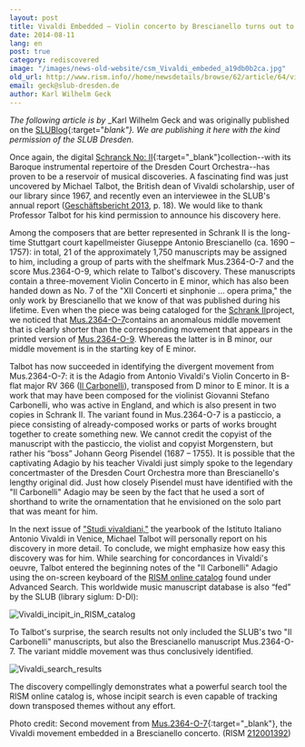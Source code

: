 ```yaml
---
layout: post
title: Vivaldi Embedded – Violin concerto by Brescianello turns out to be a pasticcio
date: 2014-08-11
lang: en
post: true
category: rediscovered
image: "/images/news-old-website/csm_Vivaldi_embeded_a19db0b2ca.jpg"
old_url: http://www.rism.info//home/newsdetails/browse/62/article/64/vivaldi-embedded.html
email: geck@slub-dresden.de
author: Karl Wilhelm Geck
---
```


_The following article is by_ _Karl Wilhelm Geck and was originally published on the [SLUBlog](http://blog.slub-dresden.de/beitrag/2014/08/05/vivaldi-embedded-violinkonzert-von-brescianello-entpuppt-sich-als-pasticcio/){:target="_blank"}. We are publishing it here with the kind permission of the SLUB Dresden._


Once again, the digital [Schranck No: II](http://hofmusik.slub-dresden.de/en/themen/schrank-ii/){:target="_blank"}collection--with its Baroque instrumental repertoire of the Dresden Court Orchestra--has proven to be a reservoir of musical discoveries. A fascinating find was just uncovered by Michael Talbot, the British dean of Vivaldi scholarship, user of our library since 1967, and recently even an interviewee in the SLUB's annual report ([Geschäftsbericht 2013](http://nbn-resolving.de/urn:nbn:de:bsz:14-qucosa-145734), p. 18). We would like to thank Professor Talbot for his kind permission to announce his discovery here.


Among the composers that are better represented in Schrank II is the long-time Stuttgart court kapellmeister Giuseppe Antonio Brescianello (ca. 1690 – 1757): in total, 21 of the approximately 1,750 manuscripts may be assigned to him, including a group of parts with the shelfmark Mus.2364-O-7 and the score Mus.2364-O-9, which relate to Talbot's discovery. These manuscripts contain a three-movement Violin Concerto in E minor, which has also been handed down as No. 7 of the "XII Concerti et sinphonie … opera prima," the only work by Brescianello that we know of that was published during his lifetime. Even when the piece was being cataloged for the [Schrank II](http://www.slub-dresden.de/ueber-uns/projekte/juengst-abgeschlossene-projekte/dresdner-hofkapelle/)project, we noticed that [Mus.2364-O-7](http://digital.slub-dresden.de/id307162303)contains an anomalous middle movement that is clearly shorter than the corresponding movement that appears in the printed version of [Mus.2364-O-9](http://digital.slub-dresden.de/id320631184). Whereas the latter is in B minor, our middle movement is in the starting key of E minor.


Talbot has now succeeded in identifying the divergent movement from Mus.2364-O-7: it is the Adagio from Antonio Vivaldi's Violin Concerto in B-flat major RV 366 ([Il Carbonelli](https://www.youtube.com/watch?v=huLJ2Q95B7c)), transposed from D minor to E minor. It is a work that may have been composed for the violinist Giovanni Stefano Carbonelli, who was active in England, and which is also present in two copies in Schrank II. The variant found in Mus.2364-O-7 is a pasticcio, a piece consisting of already-composed works or parts of works brought together to create something new. We cannot credit the copyist of the manuscript with the pasticcio, the violist and copyist Morgenstern, but rather his “boss” Johann Georg Pisendel (1687 – 1755). It is possible that the captivating Adagio by his teacher Vivaldi just simply spoke to the legendary concertmaster of the Dresden Court Orchestra more than Brescianello's lengthy original did. Just how closely Pisendel must have identified with the "Il Carbonelli" Adagio may be seen by the fact that he used a sort of shorthand to write the ornamentation that he envisioned on the solo part that was meant for him.


In the next issue of ["Studi vivaldiani,"](http://slubdd.de/katalog?TN_libero_mab213681701) the yearbook of the Istituto Italiano Antonio Vivaldi in Venice, Michael Talbot will personally report on his discovery in more detail. To conclude, we might emphasize how easy this discovery was for him. While searching for concordances in Vivaldi's oeuvre, Talbot entered the beginning notes of the "Il Carbonelli" Adagio using the on-screen keyboard of the [RISM online catalog](http://opac.rism.info/) found under Advanced Search. This worldwide music manuscript database is also “fed” by the SLUB (library siglum: D-Dl):


![Vivaldi_incipit_in_RISM_catalog](http://blog.slub-dresden.de/fileadmin/_migrated/RTE/RTEmagicC_rism2C.png.png)

To Talbot's surprise, the search results not only included the SLUB's two "Il Carbonelli" manuscripts, but also the Brescianello manuscript Mus.2364-O-7. The variant middle movement was thus conclusively identified.

![Vivaldi_search_results](http://blog.slub-dresden.de/fileadmin/_migrated/RTE/RTEmagicC_rism2B_01.png.png)

The discovery compellingly demonstrates what a powerful search tool the RISM online catalog is, whose incipit search is even capable of tracking down transposed themes without any effort.

Photo credit: Second movement from [Mus.2364-O-7](http://digital.slub-dresden.de/id307162303){:target="_blank"}, the Vivaldi movement embedded in a Brescianello concerto. (RISM [212001392](https://opac.rism.info/metaopac/search?db=251&View=rism&q=rism212001392))

